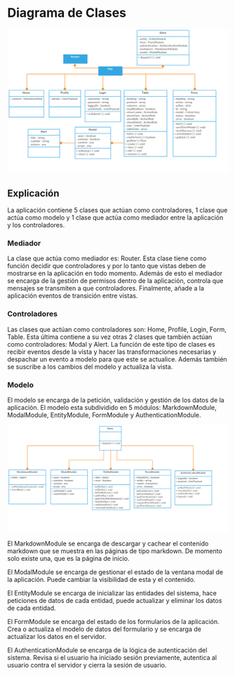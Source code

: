 # Diagrama de Clases

![Diagrama de Clases](../assets/d_clases.png)

## Explicación
La aplicación contiene 5 clases que actúan como controladores, 1 clase que actúa como modelo y 1 clase que actúa como mediador entre la aplicación y los controladores.

### Mediador
La clase que actúa como mediador es: Router. Esta clase tiene como función decidir que controladores y por lo tanto que vistas deben de mostrarse en la aplicación en todo momento. Además de esto el mediador se encarga de la gestión de permisos dentro de la aplicación, controla que mensajes se transmiten a que controladores. Finalmente, añade a la aplicación eventos de transición entre vistas.
 
### Controladores
Las clases que actúan como controladores son: Home, Profile, Login, Form, Table. Esta última contiene a su vez otras 2 clases que también actúan como controladores: Modal y Alert.
La función de este tipo de clases es recibir eventos desde la vista y hacer las transformaciones necesarias y despachar un evento a modelo para que este se actualice. Además también se suscribe a los cambios del modelo y actualiza la vista.

### Modelo
El modelo se encarga de la petición, validación y gestión de los datos de la aplicación. El modelo esta subdividido en 5 módulos: MarkdownModule, ModalModule, EntityModule, FormModule y AuthenticationModule.

![Diagram de Clases (store)](../assets/d_clases_store.png)

El MarkdownModule se encarga de descargar y cachear el contenido markdown que se muestra en las páginas de tipo markdown. De momento solo existe una, que es la página de inicio.

El ModalModule se encarga de gestionar el estado de la ventana modal de la aplicación. Puede cambiar la visibilidad de esta y el contenido.

El EntityModule se encarga de inicializar las entidades del sistema, hace peticiones de datos de cada entidad, puede actualizar y eliminar los datos de cada entidad.

El FormModule se encarga del estado de los formularios de la aplicación. Crea o actualiza el modelo de datos del formulario y se encarga de actualizar los datos en el servidor.

El AuthenticationModule se encarga de la lógica de autenticación del sistema. Revisa si el usuario ha iniciado sesión previamente, autentica al usuario contra el servidor y cierra la sesión de usuario.

